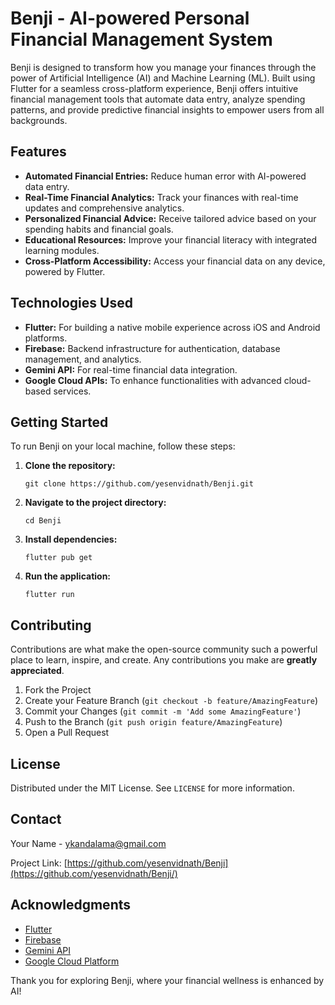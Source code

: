 
# Benji - AI-powered Personal Financial Management System

Benji is designed to transform how you manage your finances through the power of Artificial Intelligence (AI) and Machine Learning (ML). Built using Flutter for a seamless cross-platform experience, Benji offers intuitive financial management tools that automate data entry, analyze spending patterns, and provide predictive financial insights to empower users from all backgrounds.

## Features

- **Automated Financial Entries:** Reduce human error with AI-powered data entry.
- **Real-Time Financial Analytics:** Track your finances with real-time updates and comprehensive analytics.
- **Personalized Financial Advice:** Receive tailored advice based on your spending habits and financial goals.
- **Educational Resources:** Improve your financial literacy with integrated learning modules.
- **Cross-Platform Accessibility:** Access your financial data on any device, powered by Flutter.

## Technologies Used

- **Flutter:** For building a native mobile experience across iOS and Android platforms.
- **Firebase:** Backend infrastructure for authentication, database management, and analytics.
- **Gemini API:** For real-time financial data integration.
- **Google Cloud APIs:** To enhance functionalities with advanced cloud-based services.

## Getting Started

To run Benji on your local machine, follow these steps:

1. **Clone the repository:**
   ```
   git clone https://github.com/yesenvidnath/Benji.git
   ```
2. **Navigate to the project directory:**
   ```
   cd Benji
   ```
3. **Install dependencies:**
   ```
   flutter pub get
   ```
4. **Run the application:**
   ```
   flutter run
   ```

## Contributing

Contributions are what make the open-source community such a powerful place to learn, inspire, and create. Any contributions you make are **greatly appreciated**.

1. Fork the Project
2. Create your Feature Branch (`git checkout -b feature/AmazingFeature`)
3. Commit your Changes (`git commit -m 'Add some AmazingFeature'`)
4. Push to the Branch (`git push origin feature/AmazingFeature`)
5. Open a Pull Request

## License

Distributed under the MIT License. See `LICENSE` for more information.

## Contact

Your Name - [ykandalama@gmail.com](mailto:ykandalama@gmail.com)

Project Link: [https://github.com/yesenvidnath/Benji](https://github.com/yesenvidnath/Benji/)

## Acknowledgments

- [Flutter](https://flutter.dev)
- [Firebase](https://firebase.google.com)
- [Gemini API](https://docs.gemini.com)
- [Google Cloud Platform](https://cloud.google.com)

Thank you for exploring Benji, where your financial wellness is enhanced by AI!
